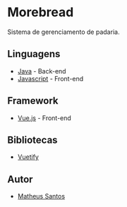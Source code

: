 # Morebread
Sistema de gerenciamento de padaria.

## Linguagens 
* [Java](https://www.java.com/pt_BR) - Back-end
* [Javascript](https://developer.mozilla.org/pt-BR/docs/Web/JavaScript) - Front-end

## Framework 
* [Vue.js](https://vuejs.org/) - Front-end
## Bibliotecas
* [Vuetify](https://vuetifyjs.com/)

## Autor
* [Matheus Santos](https://github.com/tchiteu) 
